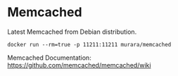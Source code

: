 # Memcached

Latest Memcached from Debian distribution.

```docker run --rm=true -p 11211:11211 murara/memcached```

Memcached Documentation: https://github.com/memcached/memcached/wiki

